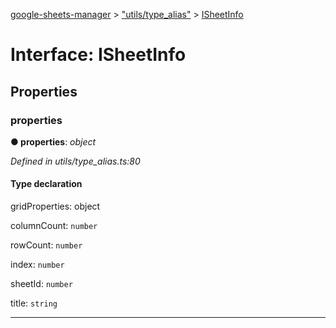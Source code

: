 [google-sheets-manager](../README.md) > ["utils/type_alias"](../modules/_utils_type_alias_.md) > [ISheetInfo](../interfaces/_utils_type_alias_.isheetinfo.md)



# Interface: ISheetInfo


## Properties
<a id="properties"></a>

###  properties

**●  properties**:  *object* 

*Defined in utils/type_alias.ts:80*


#### Type declaration


gridProperties: object





columnCount: `number`



rowCount: `number`




index: `number`



sheetId: `number`



title: `string`






___



